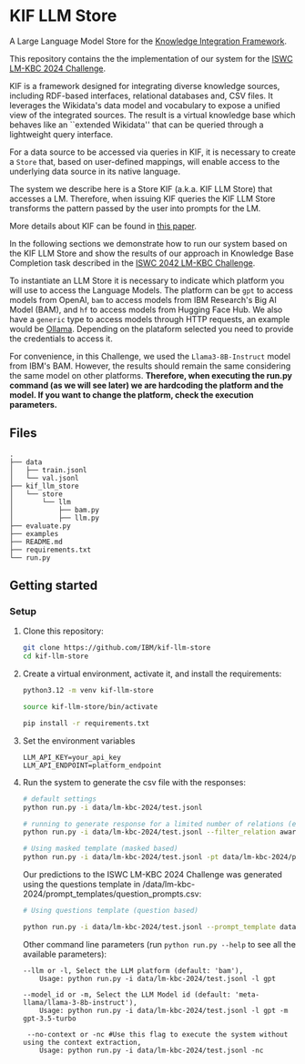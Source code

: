 # KIF LLM Store
A Large Language Model Store for the [Knowledge Integration Framework](https://github.com/IBM/kif).

This repository contains the the implementation of our system for the [ISWC LM-KBC 2024 Challenge](https://lm-kbc.github.io/challenge2024/).

KIF is a framework designed for integrating diverse knowledge sources, including RDF-based interfaces, relational databases and, CSV files. It leverages the Wikidata's data model and vocabulary to expose a unified view of the integrated sources. The result is a virtual knowledge base which behaves like an ``extended Wikidata'' that can be queried through a lightweight query interface.

For a data source to be accessed via queries in KIF, it is necessary to create a `Store` that, based on user-defined mappings, will enable access to the underlying data source in its native language.

The system we describe here is a Store KIF (a.k.a. KIF LLM Store) that accesses a LM. Therefore, when issuing KIF queries the KIF LLM Store transforms the pattern passed by the user into prompts for the LM.

More details about KIF can be found in [this paper](https://arxiv.org/abs/2403.10304).

In the following sections we demonstrate how to run our system based on the KIF LLM Store and show the results of our approach in Knowledge Base Completion task described in the [ISWC 2042 LM-KBC Challenge](https://lm-kbc.github.io/challenge2024/).

To instantiate an LLM Store it is necessary to indicate which platform you will use to access the Language Models. The platform can be `gpt` to access models from OpenAI, `bam` to access models from IBM Research's Big AI Model (BAM), and `hf` to access models from Hugging Face Hub. We also have a `generic` type to access models through HTTP requests, an example would be [Ollama](https://ollama.com/). Depending on the plataform selected you need to provide the credentials to access it.

For convenience, in this Challenge, we used the `Llama3-8B-Instruct` model from IBM's BAM. However, the results should remain the same considering the same model on other platforms. **Therefore, when executing the run.py command (as we will see later) we are hardcoding the platform and the model. If you want to change the platform, check the execution parameters.**


## Files

```text
.
├── data
│   ├── train.jsonl
│   └── val.jsonl
├── kif_llm_store
│   └── store
│       └── llm
│           ├── bam.py
│           ├── llm.py
├── evaluate.py
├── examples
├── README.md
├── requirements.txt
└── run.py

```

## Getting started


### Setup

1. Clone this repository:

    ```bash
    git clone https://github.com/IBM/kif-llm-store
    cd kif-llm-store
    ```

2. Create a virtual environment, activate it, and install the requirements:

    ```bash
    python3.12 -m venv kif-llm-store
    ```

    ```bash
    source kif-llm-store/bin/activate
    ```

    ```bash
    pip install -r requirements.txt
    ```

3. Set the environment variables
    ```
    LLM_API_KEY=your_api_key
    LLM_API_ENDPOINT=platform_endpoint
    ```

4. Run the system to generate the csv file with the responses:
    ```bash
    # default settings
    python run.py -i data/lm-kbc-2024/test.jsonl
    ```
    ```bash
    # running to generate response for a limited number of relations (e.g., awardWonBy and personHasCityOfDeath)
    python run.py -i data/lm-kbc-2024/test.jsonl --filter_relation awardWonBy --filter_relation personHasCityOfDeath
    ```

    ```bash
    # Using masked template (masked based)
    python run.py -i data/lm-kbc-2024/test.jsonl -pt data/lm-kbc-2024/prompt_templates/masked_prompts.csv
    ```

     Our predictions to the ISWC LM-KBC 2024 Challenge was generated using the questions template in /data/lm-kbc-2024/prompt_templates/question_prompts.csv:
    ```bash
    # Using questions template (question based)

    python run.py -i data/lm-kbc-2024/test.jsonl --prompt_template data/lm-kbc-2024/prompt_templates/question_prompts.csv
    ```

    Other command line parameters (run `python run.py --help` to see all the available parameters):
   ```
   --llm or -l, Select the LLM platform (default: 'bam'),
       Usage: python run.py -i data/lm-kbc-2024/test.jsonl -l gpt

   --model_id or -m, Select the LLM Model id (default: 'meta-llama/llama-3-8b-instruct'),
       Usage: python run.py -i data/lm-kbc-2024/test.jsonl -l gpt -m gpt-3.5-turbo

    --no-context or -nc #Use this flag to execute the system without using the context extraction,
       Usage: python run.py -i data/lm-kbc-2024/test.jsonl -nc
   ```









